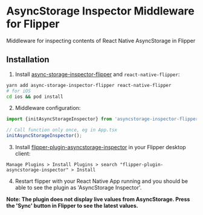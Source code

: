 # AsyncStorage Inspector Middleware for Flipper

Middleware for inspecting contents of React Native AsyncStorage in Flipper

## Installation

1. Install [async-storage-inspector-flipper](https://github.com/chvanlennep/asyncstorage-inspector-flipper) and `react-native-flipper`:

```bash
yarn add async-storage-inspector-flipper react-native-flipper
# for iOS
cd ios && pod install
```

2. Middleware configuration:

```javascript
import {initAsyncStorageInspector} from 'asyncstorage-inspector-flipper';

// Call function only once, eg in App.tsx
initAsyncStorageInspector();
```

3. Install [flipper-plugin-asyncstorage-inspector](https://github.com/chvanlennep/flipper-plugin-asyncstorage-inspector) in your Flipper desktop client:

```
Manage Plugins > Install Plugins > search "flipper-plugin-asyncstorage-inspector" > Install
```

4. Restart flipper with your React Native App running and you should be able to see the plugin as 'AsyncStorage Inspector'.

**Note: The plugin does not display live values from AsyncStorage. Press the 'Sync' button in Flipper to see the latest values.**
